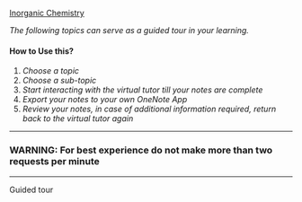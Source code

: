 
[Inorganic Chemistry](inorganic_chemistry)

*The following topics can serve as a guided tour in your learning.*

#### How to Use this?

1. *Choose a topic*
2. *Choose a sub-topic*
3. *Start interacting with the virtual tutor till your notes are complete*
4. *Export your notes to your own OneNote App*
5. *Review your notes, in case of additional information required, return back to the virtual tutor again*

---

### WARNING: For best experience do not make more than two requests per minute

---

Guided tour
